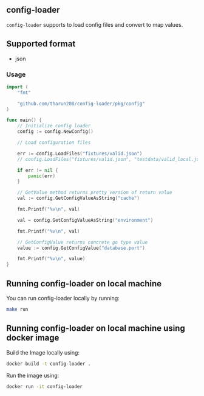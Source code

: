 config-loader
----

`config-loader` supports to load config files and convert to map values.

## Supported format

- json

### Usage

```go
import (
	"fmt"

	"github.com/tharun208/config-loader/pkg/config"
)

func main() {
	// Initialize config loader
	config := config.NewConfig()

	// Load configuration files

	err := config.LoadFiles("fixtures/valid.json")
	// config.LoadFiles("fixtures/valid.json", "testdata/valid_local.json")

	if err != nil {
		panic(err)
	}

	// GetValue method returns pretty version of return value
	val := config.GetConfigValueAsString("cache")

	fmt.Printf("%v\n", val)

	val = config.GetConfigValueAsString("environment")

	fmt.Printf("%v\n", val)

	// GetConfigValue returns concrete go type value
	value := config.GetConfigValue("database.port")

	fmt.Printf("%v\n", value)
}
```
## Running config-loader on local machine

You can run config-loader locally by running:
```bash
make run
```

## Running config-loader on local machine using docker image

Build the Image locally using:
```bash
docker build -t config-loader .
```

Run the image using:
```bash
docker run -it config-loader
```